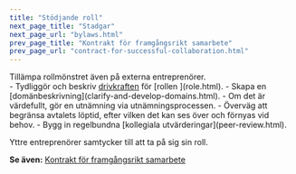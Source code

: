 ```yaml
---
title: "Stödjande roll"
next_page_title: "Stadgar"
next_page_url: "bylaws.html"
prev_page_title: "Kontrakt för framgångsrikt samarbete"
prev_page_url: "contract-for-successful-collaboration.html"
---
```



<div class="card summary"><div class="card-body">Tillämpa rollmönstret även på externa entreprenörer.
</div></div>
-   Tydliggör och beskriv <a href="glossary.html#entry-organizational-driver" class="glossary-tooltip" data-toggle="tooltip" title="Organisatorisk drivkraft: En drivkraft är en persons eller grupps motiv till att agera på en specifik situation. En drivkraft anses vara en **organisatorisk drivkraft** om ett svar på den skulle hjälpa organisationen att generera värde, minska spill och slöseri eller undvika oönskade konsekvenser.">drivkraften</a> för [rollen ](role.html).
-   Skapa en [domänbeskrivning](clarify-and-develop-domains.html).
-   Om det är värdefullt, gör en utnämning via utnämningsprocessen.
-   Överväg att begränsa avtalets löptid, efter vilken det kan ses över och förnyas vid behov.
-   Bygg in regelbundna [kollegiala utvärderingar](peer-review.html).

Yttre entreprenörer samtycker till att ta på sig sin roll.

**Se även:** [Kontrakt för framgångsrikt samarbete](contract-for-successful-collaboration.html)